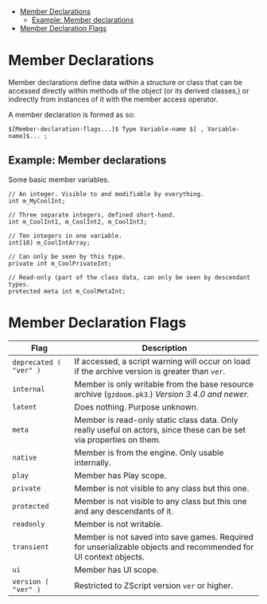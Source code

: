 <!-- vim-markdown-toc GFM -->

* [Member Declarations](#member-declarations)
	* [Example: Member declarations](#example-member-declarations)
* [Member Declaration Flags](#member-declaration-flags)

<!-- vim-markdown-toc -->

# Member Declarations

Member declarations define data within a structure or class that can be
accessed directly within methods of the object (or its derived classes,) or
indirectly from instances of it with the member access operator.

A member declaration is formed as so:

```
$[Member-declaration-flags...]$ Type Variable-name $[ , Variable-name]$... ;
```

## Example: Member declarations

Some basic member variables.

```
// An integer. Visible to and modifiable by everything.
int m_MyCoolInt;

// Three separate integers, defined short-hand.
int m_CoolInt1, m_CoolInt2, m_CoolInt3;

// Ten integers in one variable.
int[10] m_CoolIntArray;

// Can only be seen by this type.
private int m_CoolPrivateInt;

// Read-only (part of the class data, can only be seen by descendant types.
protected meta int m_CoolMetaInt;
```

# Member Declaration Flags

| Flag                   | Description                                                                                                         |
| ----                   | -----------                                                                                                         |
| `deprecated ( "ver" )` | If accessed, a script warning will occur on load if the archive version is greater than `ver`.                      |
| `internal`             | Member is only writable from the base resource archive (`gzdoom.pk3`.) *Version 3.4.0 and newer.*                   |
| `latent`               | Does nothing. Purpose unknown.                                                                                      |
| `meta`                 | Member is read-only static class data. Only really useful on actors, since these can be set via properties on them. |
| `native`               | Member is from the engine. Only usable internally.                                                                  |
| `play`                 | Member has Play scope.                                                                                              |
| `private`              | Member is not visible to any class but this one.                                                                    |
| `protected`            | Member is not visible to any class but this one and any descendants of it.                                          |
| `readonly`             | Member is not writable.                                                                                             |
| `transient`            | Member is not saved into save games. Required for unserializable objects and recommended for UI context objects.    |
| `ui`                   | Member has UI scope.                                                                                                |
| `version ( "ver" )`    | Restricted to ZScript version `ver` or higher.                                                                      |

<!-- EOF -->

